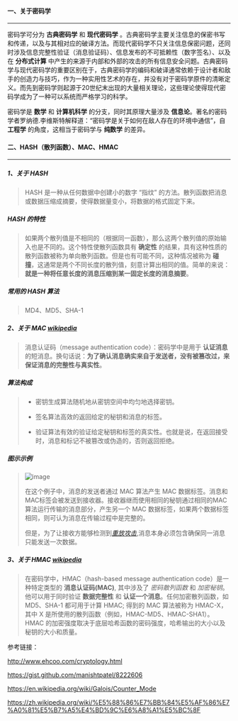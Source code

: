 
#### 一、关于密码学
---

密码学可分为 **古典密码学** 和 **现代密码学** 。古典密码学主要关注信息的保密书写和传递，以及与其相对应的破译方法。而现代密码学不只关注信息保密问题，还同时涉及信息完整性验证（消息验证码）、信息发布的不可抵赖性（数字签名）、以及在 **分布式计算** 中产生的来源于内部和外部的攻击的所有信息安全问题。古典密码学与现代密码学的重要区别在于，古典密码学的编码和破译通常依赖于设计者和敌手的创造力与技巧，作为一种实用性艺术的存在，并没有对于密码学原件的清晰定义。而先到密码学则起源于20世纪末出现的大量相关理论，这些理论使得现代密码学成为了一种可以系统而严格学习的科学。 

密码学是 **数学** 和 **计算机科学** 的分支，同时其原理大量涉及 **信息论**。著名的密码学者罗纳德.李维斯特解释道：“密码学是关于如何在敌人存在的环境中通信”，自 **工程学** 的角度，这相当于密码学与 **纯数学** 的差异。


#### 二、HASH（散列函数）、MAC、HMAC
---

##### 1、关于 HASH

> HASH 是一种从任何数据中创建小的数字 “指纹”
的方法。散列函数把消息或数据压缩成摘要，使得数据量变小，将数据的格式固定下来。


##### HASH 的特性

> 如果两个散列值是不相同的（根据同一函数），那么这两个散列值的原始输入也是不同的。这个特性使散列函数具有 **确定性** 的结果，具有这种性质的散列函数被称为单向散列函数。但是也有可能不同，这种情况被称为 **碰撞**，这通常是两个不同长度的散列值，刻意计算出相同的值。简单的来说：**就是一种将任意长度的消息压缩到某一固定长度的消息摘要**。


##### 常用的 HASH 算法

> MD4、MD5、SHA-1


##### 2、关于 MAC [wikipedia](https://en.wikipedia.org/wiki/Message_authentication_code)

> 消息认证码（message authentication code）：密码学中是用于 **认证消息** 的短消息。换句话说：**为了确认消息确实来自于发送者，没有被篡改过，来保证消息的完整性与真实性**。


##### 算法构成

> * 密钥生成算法随机地从密钥空间中均匀地选择密钥。
>
> * 签名算法高效的返回给定的秘钥和消息的标签。
>
> * 验证算法有效的验证给定秘钥和标签的真实性。也就是说，在返回接受时，消息和标记不被篡改或伪造的，否则返回拒绝。


##### 图示示例

> ![image](//upload.wikimedia.org/wikipedia/commons/thumb/0/08/MAC.svg/661px-MAC.svg.png)      
>
> 在这个例子中，消息的发送者通过 MAC 算法产生 MAC 数据标签。消息和MAC标签会被发送到接收器。接收器继而使用相同的秘钥通过相同的MAC算法运行传输的消息部分，产生另一个 MAC 数据标签，如果两个数据标签相同，则可认为消息在传输过程中是完整的。    
>
> 但是，为了让接收方能够检测到[*重放攻击*](https://en.wikipedia.org/wiki/Replay_attack),消息本身必须包含确保同一消息只能发送一次数据。


##### 3、关于 HMAC [wikipedia](https://en.wikipedia.org/wiki/HMAC)

> 在密码学中，HMAC（hash-based message authentication code）是一种特定类型的 **消息认证码(MAC)**, 其中涉及了 *密码散列函数* 和 *加密秘钥*。他可以用于同时验证 **数据完整性** 和 **认证一个消息**。任何加密散列函数，如 MD5、SHA-1 都可用于计算 HMAC; 得到的 MAC 算法被称为 HMAC-X，其中 X 是所使用的散列函数（例如，HMAC-MD5、HMAC-SHA1）。HMAC 的加密强度取决于底层哈希函数的密码强度，哈希输出的大小以及秘钥的大小和质量。


参考链接：   

http://www.ehcoo.com/cryptology.html    

https://gist.github.com/manishtpatel/8222606

https://en.wikipedia.org/wiki/Galois/Counter_Mode

https://zh.wikipedia.org/wiki/%E5%88%86%E7%BB%84%E5%AF%86%E7%A0%81%E5%B7%A5%E4%BD%9C%E6%A8%A1%E5%BC%8F


